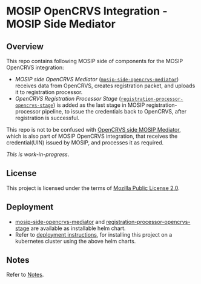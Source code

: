 # MOSIP OpenCRVS Integration - MOSIP Side Mediator
 
## Overview
This repo contains following MOSIP side of components for the MOSIP OpenCRVS integration:
  - _MOSIP side OpenCRVS Mediator_ ([`mosip-side-opencrvs-mediator`](./mediator)) receives data from OpenCRVS, creates registration packet, and uploads it to registration processor.
  - _OpenCRVS Registration Processor Stage_ ([`registration-processor-opencrvs-stage`](./registration-processor-opencrvs-stage)) is added as the last stage in MOSIP registration-processor pipeline, to issue the credentials back to OpenCRVS, after registration is successful.

This repo is not to be confused with [OpenCRVS side MOSIP Mediator](https://github.com/opencrvs/mosip-mediator/tree/master), which is also part of MOSIP OpenCRVS integration, that receives the credential(UIN) issued by MOSIP, and processes it as required.

_This is work-in-progress_.

## License
This project is licensed under the terms of [Mozilla Public License 2.0](LICENSE).

## Deployment
- [mosip-side-opencrvs-mediator](https://github.com/mosip/mosip-helm/tree/1.2.0/charts/opencrvs-mediator) and [registration-processor-opencrvs-stage](https://github.com/mosip/mosip-helm/tree/1.2.0/charts/regproc-opencrvs) are available as installable helm chart.
- Refer to [deployment instructions](./deployment), for installing this project on a kubernetes cluster using the above helm charts.

## Notes
Refer to [Notes](./notes.md).
